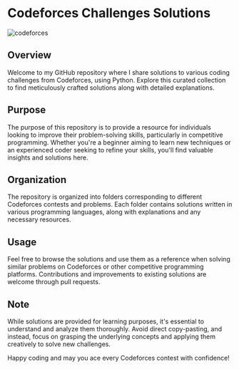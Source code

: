# Codeforces Challenges Solutions

![codeforces](https://github.com/AngelDarco/code-forces_challenges/assets/29819444/f9da6154-dac7-4fb3-ae70-b7619d7f4f0d)

## Overview
Welcome to my GitHub repository where I share solutions to various coding challenges from Codeforces, using Python. Explore this curated collection to find meticulously crafted solutions along with detailed explanations.

## Purpose
The purpose of this repository is to provide a resource for individuals looking to improve their problem-solving skills, particularly in competitive programming. Whether you're a beginner aiming to learn new techniques or an experienced coder seeking to refine your skills, you'll find valuable insights and solutions here.

## Organization
The repository is organized into folders corresponding to different Codeforces contests and problems. Each folder contains solutions written in various programming languages, along with explanations and any necessary resources.

## Usage
Feel free to browse the solutions and use them as a reference when solving similar problems on Codeforces or other competitive programming platforms. Contributions and improvements to existing solutions are welcome through pull requests.

## Note
While solutions are provided for learning purposes, it's essential to understand and analyze them thoroughly. Avoid direct copy-pasting, and instead, focus on grasping the underlying concepts and applying them creatively to solve new challenges.

Happy coding and may you ace every Codeforces contest with confidence!
